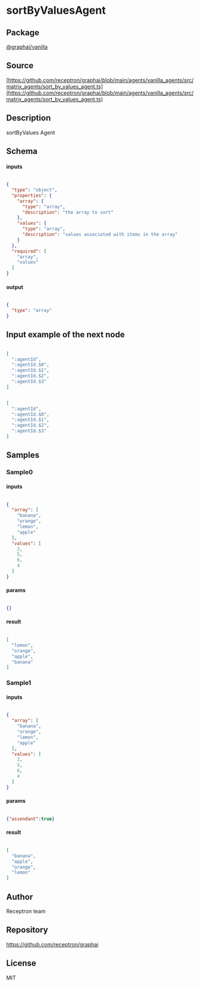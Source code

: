 # sortByValuesAgent

## Package
[@graphai/vanilla](https://www.npmjs.com/package/@graphai/vanilla)
## Source
[https://github.com/receptron/graphai/blob/main/agents/vanilla_agents/src/matrix_agents/sort_by_values_agent.ts](https://github.com/receptron/graphai/blob/main/agents/vanilla_agents/src/matrix_agents/sort_by_values_agent.ts)

## Description

sortByValues Agent

## Schema

#### inputs

```json

{
  "type": "object",
  "properties": {
    "array": {
      "type": "array",
      "description": "the array to sort"
    },
    "values": {
      "type": "array",
      "description": "values associated with items in the array"
    }
  },
  "required": [
    "array",
    "values"
  ]
}

```

#### output

```json

{
  "type": "array"
}

```

## Input example of the next node

```json

[
  ":agentId",
  ":agentId.$0",
  ":agentId.$1",
  ":agentId.$2",
  ":agentId.$3"
]

```
```json

[
  ":agentId",
  ":agentId.$0",
  ":agentId.$1",
  ":agentId.$2",
  ":agentId.$3"
]

```

## Samples

### Sample0

#### inputs

```json

{
  "array": [
    "banana",
    "orange",
    "lemon",
    "apple"
  ],
  "values": [
    2,
    5,
    6,
    4
  ]
}

```

#### params

```json

{}

```

#### result

```json

[
  "lemon",
  "orange",
  "apple",
  "banana"
]

```
### Sample1

#### inputs

```json

{
  "array": [
    "banana",
    "orange",
    "lemon",
    "apple"
  ],
  "values": [
    2,
    5,
    6,
    4
  ]
}

```

#### params

```json

{"assendant":true}

```

#### result

```json

[
  "banana",
  "apple",
  "orange",
  "lemon"
]

```

## Author

Receptron team

## Repository

https://github.com/receptron/graphai

## License

MIT

